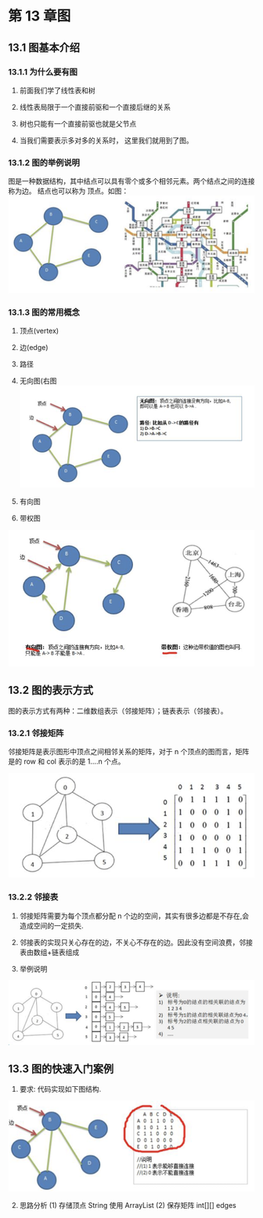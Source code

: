# 第 13 章图

## 13.1 图基本介绍

### 13.1.1 为什么要有图

1. 前面我们学了线性表和树

2. 线性表局限于一个直接前驱和一个直接后继的关系

3. 树也只能有一个直接前驱也就是父节点

4. 当我们需要表示多对多的关系时， 这里我们就用到了图。

### 13.1.2 图的举例说明

图是一种数据结构，其中结点可以具有零个或多个相邻元素。两个结点之间的连接称为边。 结点也可以称为 顶点。如图：
![1](images/1.png)

### 13.1.3 图的常用概念

1. 顶点(vertex)

2. 边(edge)

3. 路径

4. 无向图(右图
![2](images/2.png)

5. 有向图

6. 带权图

![3](images/3.png)

## 13.2 图的表示方式

图的表示方式有两种：二维数组表示（邻接矩阵）；链表表示（邻接表）。

### 13.2.1 邻接矩阵

邻接矩阵是表示图形中顶点之间相邻关系的矩阵，对于 n 个顶点的图而言，矩阵是的 row 和 col 表示的是 1....n 个点。

![4](images/4.png)

### 13.2.2 邻接表

1. 邻接矩阵需要为每个顶点都分配 n 个边的空间，其实有很多边都是不存在,会造成空间的一定损失.

2. 邻接表的实现只关心存在的边，不关心不存在的边。因此没有空间浪费，邻接表由数组+链表组成

3. 举例说明

![5](images/5.png)

## 13.3 图的快速入门案例

1. 要求: 代码实现如下图结构.

![6](images/6.png)

2. 思路分析 (1) 存储顶点 String 使用 ArrayList (2) 保存矩阵 int[][] edges


